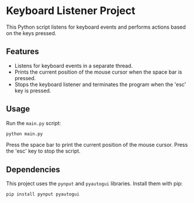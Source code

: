 # Keyboard Listener Project

This Python script listens for keyboard events and performs actions based on the keys pressed.

## Features

- Listens for keyboard events in a separate thread.
- Prints the current position of the mouse cursor when the space bar is pressed.
- Stops the keyboard listener and terminates the program when the 'esc' key is pressed.

## Usage

Run the `main.py` script:

```bash
python main.py
```

Press the space bar to print the current position of the mouse cursor. Press the 'esc' key to stop the script.

## Dependencies

This project uses the `pynput` and `pyautogui` libraries. Install them with pip:

```bash
pip install pynput pyautogui
```
